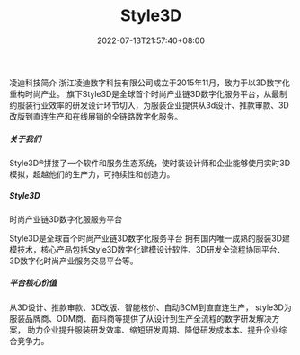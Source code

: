 ﻿---
weight: 
title: "Style3D"
description: "凌迪科技简介 浙江凌迪数字科技有限公司成立于2015年11月，致力于以3D数字化重构时尚产业。 旗下Style3D是全球首个时尚产业链3D数字化服务平台，从最制约服装行业效率的研发设计环节切入，为服装企业提供从3d设计、推款审款、3D改版到直连生产和在线展销的全链路数字化服务。"
date: 2022-07-13T21:57:40+08:00
lastmod: 2022-07-13T16:45:40+08:00
draft: false
authors: ["MineW"]
featuredImage: "288.png"
link: "https://www.linctex.com/"
tags: ["Style3D","开发者服务"]
categories: ["navigation"]
navigation: ["开发者服务"]
lightgallery: true
toc: true
pinned: false
recommend: false
recommend1: false
---
凌迪科技简介 浙江凌迪数字科技有限公司成立于2015年11月，致力于以3D数字化重构时尚产业。 旗下Style3D是全球首个时尚产业链3D数字化服务平台，从最制约服装行业效率的研发设计环节切入，为服装企业提供从3d设计、推款审款、3D改版到直连生产和在线展销的全链路数字化服务。

##### ‎关于我们‎

‎Style3D‎‎®‎‎拼接了一个软件和服务生态系统，使时装设计师和企业能够使用实时3D模拟，超越他们的生产力，可持续性和创造力。‎

##### Style3D
时尚产业链3D数字化服服务平台

Style3D是全球首个时尚产业链3D数字化服务平台
拥有国内唯一成熟的服装3D建模技术，核心产品包括Style3D数字化建模设计软件、3D研发全流程协同平台、3D数字化时尚产业服务交易平台等。

##### 平台核心价值

从3D设计、推款审款、3D改版、智能核价、自动BOM到直直连生产，
style3D为服装品牌商、ODM商、面料商等提供了从设计到生产全流程的数字研发解决方案，
助力企业提升服装研发效率、缩短研发周期、降低研发成本本、提升企业综合竞争力。